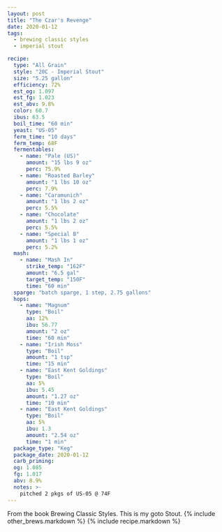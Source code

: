 ```yaml
---
layout: post
title: "The Czar's Revenge"
date: 2020-01-12
tags:
  - brewing classic styles
  - imperial stout

recipe:
  type: "All Grain"
  style: "20C - Imperial Stout"
  size: "5.25 gallon"
  efficiency: 72%
  est_og: 1.097
  est_fg: 1.023
  est_abv: 9.8%
  color: 60.7
  ibus: 63.5
  boil_time: "60 min"
  yeast: "US-05"
  ferm_time: "10 days"
  ferm_temp: 68F
  fermentables:
    - name: "Pale (US)"
      amount: "15 lbs 9 oz"
      perc: 75.9%
    - name: "Roasted Barley"
      amount: "1 lbs 10 oz"
      perc: 7.9%
    - name: "Caramunich"
      amount: "1 lbs 2 oz"
      perc: 5.5%
    - name: "Chocolate"
      amount: "1 lbs 2 oz"
      perc: 5.5%
    - name: "Special B"
      amount: "1 lbs 1 oz"
      perc: 5.2%
  mash:
    - name: "Mash In"
      strike_temp: "162F"
      amount: "6.5 gal"
      target_temp: "150F"
      time: "60 min"
  sparge: "batch sparge, 1 step, 2.75 gallons"
  hops:
    - name: "Magnum"
      type: "Boil"
      aa: 12%
      ibu: 56.77
      amount: "2 oz"
      time: "60 min"
    - name: "Irish Moss"
      type: "Boil"
      amount: "1 tsp"
      time: "15 min"
    - name: "East Kent Goldings"
      type: "Boil"
      aa: 5%
      ibu: 5.45
      amount: "1.27 oz"
      time: "10 min"
    - name: "East Kent Goldings"
      type: "Boil"
      aa: 5%
      ibu: 1.3
      amount: "2.54 oz"
      time: "1 min"
  package_type: "Keg"
  package_date: 2020-01-12
  carb_priming:
  og: 1.085
  fg: 1.017
  abv: 8.9%
  notes: >-
    pitched 2 pkgs of US-05 @ 74F
---
```

From the book Brewing Classic Styles. This is my goto Stout.
{% include other_brews.markdown %}
{% include recipe.markdown %}
